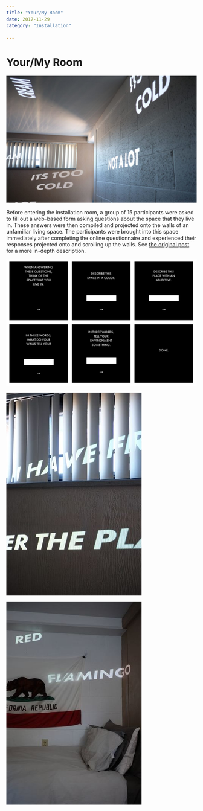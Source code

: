 ```yaml
---
title: "Your/My Room"
date: 2017-11-29
category: "Installation"

---
```


# Your/My Room

![](/static/images/your-room/web_8.jpg)

Before entering the installation room, a group of 15 participants were asked to fill out a web-based form asking questions about the space that they live in. These answers were then compiled and projected onto the walls of an unfamiliar living space. The participants were brought into this space immediately after completing the online questionnaire and experienced their responses projected onto and scrolling up the walls. See [the original post](http://studio60101.weebly.com/christian-broms/inter-relationships-projection) for a more in-depth description.

![](/static/images/your-room/all.png)

![](/static/images/your-room/web_9.jpg)

![](/static/images/your-room/web_10.jpg)
